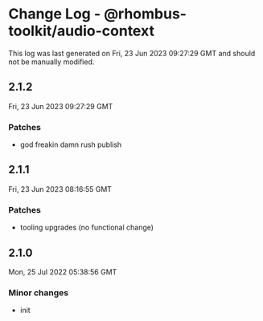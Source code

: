 # Change Log - @rhombus-toolkit/audio-context

This log was last generated on Fri, 23 Jun 2023 09:27:29 GMT and should not be manually modified.

## 2.1.2
Fri, 23 Jun 2023 09:27:29 GMT

### Patches

- god freakin damn rush publish

## 2.1.1
Fri, 23 Jun 2023 08:16:55 GMT

### Patches

- tooling upgrades (no functional change)

## 2.1.0
Mon, 25 Jul 2022 05:38:56 GMT

### Minor changes

- init

